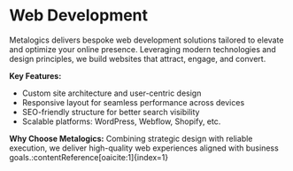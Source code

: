 # Web Development

Metalogics delivers bespoke web development solutions tailored to elevate and optimize your online presence. Leveraging modern technologies and design principles, we build websites that attract, engage, and convert.

**Key Features:**
- Custom site architecture and user-centric design  
- Responsive layout for seamless performance across devices  
- SEO-friendly structure for better search visibility  
- Scalable platforms: WordPress, Webflow, Shopify, etc.

**Why Choose Metalogics:**
Combining strategic design with reliable execution, we deliver high-quality web experiences aligned with business goals.:contentReference[oaicite:1]{index=1}
